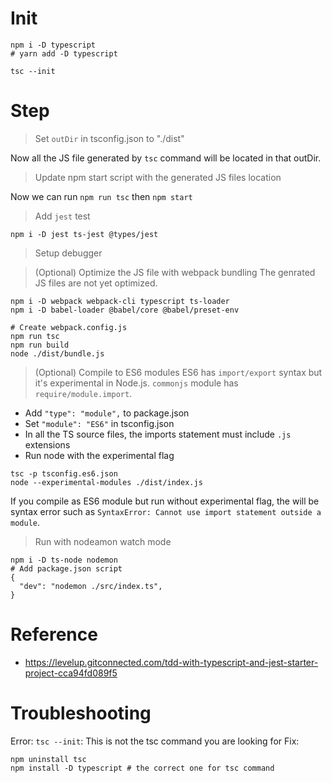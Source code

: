 # Init
```
npm i -D typescript
# yarn add -D typescript

tsc --init
```

# Step
> Set `outDir` in tsconfig.json to "./dist"

Now all the JS file generated by `tsc` command will be located in that outDir.

> Update npm start script with the generated JS files location

Now we can run `npm run tsc` then `npm start`

> Add `jest` test
```
npm i -D jest ts-jest @types/jest
```

> Setup debugger

> (Optional) Optimize the JS file with webpack bundling
The genrated JS files are not yet optimized.
```
npm i -D webpack webpack-cli typescript ts-loader
npm i -D babel-loader @babel/core @babel/preset-env

# Create webpack.config.js
npm run tsc
npm run build
node ./dist/bundle.js
```

> (Optional) Compile to ES6 modules
ES6 has `import/export` syntax but it's experimental in Node.js. `commonjs` module has `require/module.import`.
* Add `"type": "module",` to package.json
* Set `"module": "ES6"` in tsconfig.json
* In all the TS source files, the imports statement must include `.js` extensions
* Run node with the experimental flag
```
tsc -p tsconfig.es6.json
node --experimental-modules ./dist/index.js
```

If you compile as ES6 module but run without experimental flag, the will be syntax error such as `SyntaxError: Cannot use import statement outside a module`.

> Run with nodeamon watch mode
```
npm i -D ts-node nodemon
# Add package.json script
{
  "dev": "nodemon ./src/index.ts",
}
```

# Reference
* https://levelup.gitconnected.com/tdd-with-typescript-and-jest-starter-project-cca94fd089f5

# Troubleshooting
Error: `tsc --init`: This is not the tsc command you are looking for
Fix:
```
npm uninstall tsc
npm install -D typescript # the correct one for tsc command
```
